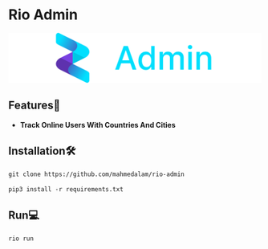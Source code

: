 # Rio Admin

![Admin Logo](logo.svg)

## Features🧩

- **Track Online Users With Countries And Cities**

## Installation🛠️

```shell
git clone https://github.com/mahmedalam/rio-admin
```

```shell
pip3 install -r requirements.txt
```

## Run💻

```shell
rio run
```
